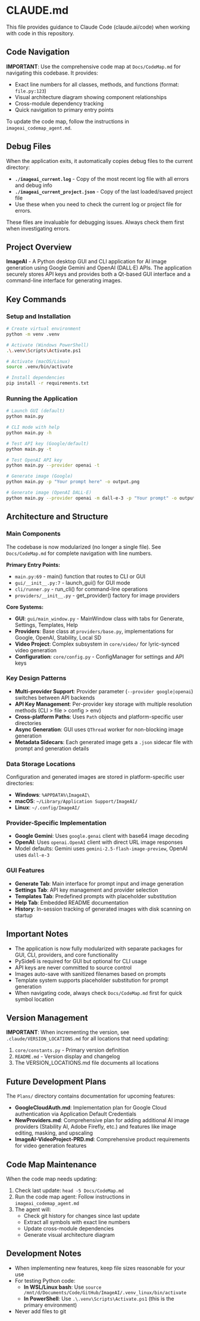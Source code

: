# CLAUDE.md

This file provides guidance to Claude Code (claude.ai/code) when working with code in this repository.

## Code Navigation

**IMPORTANT**: Use the comprehensive code map at `Docs/CodeMap.md` for navigating this codebase. It provides:
- Exact line numbers for all classes, methods, and functions (format: `file.py:123`)
- Visual architecture diagram showing component relationships
- Cross-module dependency tracking
- Quick navigation to primary entry points

To update the code map, follow the instructions in `imageai_codemap_agent.md`.

## Debug Files

When the application exits, it automatically copies debug files to the current directory:
- **`./imageai_current.log`** - Copy of the most recent log file with all errors and debug info
- **`./imageai_current_project.json`** - Copy of the last loaded/saved project file
- Use these when you need to check the current log or project file for errors.

These files are invaluable for debugging issues. Always check them first when investigating errors.

## Project Overview

**ImageAI** - A Python desktop GUI and CLI application for AI image generation using Google Gemini and OpenAI (DALL·E) APIs. The application securely stores API keys and provides both a Qt-based GUI interface and a command-line interface for generating images.

## Key Commands

### Setup and Installation
```bash
# Create virtual environment
python -m venv .venv

# Activate (Windows PowerShell)
.\.venv\Scripts\Activate.ps1

# Activate (macOS/Linux)
source .venv/bin/activate

# Install dependencies
pip install -r requirements.txt
```

### Running the Application
```bash
# Launch GUI (default)
python main.py

# CLI mode with help
python main.py -h

# Test API key (Google/default)
python main.py -t

# Test OpenAI API key
python main.py --provider openai -t

# Generate image (Google)
python main.py -p "Your prompt here" -o output.png

# Generate image (OpenAI DALL·E)
python main.py --provider openai -m dall-e-3 -p "Your prompt" -o output.png
```

## Architecture and Structure

### Main Components

The codebase is now modularized (no longer a single file). See `Docs/CodeMap.md` for complete navigation with line numbers.

**Primary Entry Points:**
- `main.py:69` - main() function that routes to CLI or GUI
- `gui/__init__.py:7` - launch_gui() for GUI mode
- `cli/runner.py` - run_cli() for command-line operations
- `providers/__init__.py` - get_provider() factory for image providers

**Core Systems:**
- **GUI**: `gui/main_window.py` - MainWindow class with tabs for Generate, Settings, Templates, Help
- **Providers**: Base class at `providers/base.py`, implementations for Google, OpenAI, Stability, Local SD
- **Video Project**: Complex subsystem in `core/video/` for lyric-synced video generation
- **Configuration**: `core/config.py` - ConfigManager for settings and API keys

### Key Design Patterns

- **Multi-provider Support**: Provider parameter (`--provider google|openai`) switches between API backends
- **API Key Management**: Per-provider key storage with multiple resolution methods (CLI > file > config > env)
- **Cross-platform Paths**: Uses `Path` objects and platform-specific user directories
- **Async Generation**: GUI uses `QThread` worker for non-blocking image generation
- **Metadata Sidecars**: Each generated image gets a `.json` sidecar file with prompt and generation details

### Data Storage Locations

Configuration and generated images are stored in platform-specific user directories:
- **Windows**: `%APPDATA%\ImageAI\`
- **macOS**: `~/Library/Application Support/ImageAI/`
- **Linux**: `~/.config/ImageAI/`

### Provider-Specific Implementation

- **Google Gemini**: Uses `google.genai` client with base64 image decoding
- **OpenAI**: Uses `openai.OpenAI` client with direct URL image responses
- Model defaults: Gemini uses `gemini-2.5-flash-image-preview`, OpenAI uses `dall-e-3`

### GUI Features

- **Generate Tab**: Main interface for prompt input and image generation
- **Settings Tab**: API key management and provider selection
- **Templates Tab**: Predefined prompts with placeholder substitution
- **Help Tab**: Embedded README documentation
- **History**: In-session tracking of generated images with disk scanning on startup

## Important Notes

- The application is now fully modularized with separate packages for GUI, CLI, providers, and core functionality
- PySide6 is required for GUI but optional for CLI usage
- API keys are never committed to source control
- Images auto-save with sanitized filenames based on prompts
- Template system supports placeholder substitution for prompt generation
- When navigating code, always check `Docs/CodeMap.md` first for quick symbol location

## Version Management

**IMPORTANT**: When incrementing the version, see `.claude/VERSION_LOCATIONS.md` for all locations that need updating:
1. `core/constants.py` - Primary version definition
2. `README.md` - Version display and changelog
3. The VERSION_LOCATIONS.md file documents all locations

## Future Development Plans

The `Plans/` directory contains documentation for upcoming features:
- **GoogleCloudAuth.md**: Implementation plan for Google Cloud authentication via Application Default Credentials
- **NewProviders.md**: Comprehensive plan for adding additional AI image providers (Stability AI, Adobe Firefly, etc.) and features like image editing, masking, and upscaling
- **ImageAI-VideoProject-PRD.md**: Comprehensive product requirements for video generation features

## Code Map Maintenance

When the code map needs updating:
1. Check last update: `head -5 Docs/CodeMap.md`
2. Run the code map agent: Follow instructions in `imageai_codemap_agent.md`
3. The agent will:
   - Check git history for changes since last update
   - Extract all symbols with exact line numbers
   - Update cross-module dependencies
   - Generate visual architecture diagram

## Development Notes

- When implementing new features, keep file sizes reasonable for your use
- For testing Python code:
  - **In WSL/Linux bash**: Use `source /mnt/d/Documents/Code/GitHub/ImageAI/.venv_linux/bin/activate`
  - **In PowerShell**: Use `.\.venv\Scripts\Activate.ps1` (this is the primary environment)
- Never add files to git